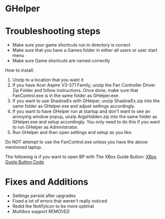 # GHelper

Troubleshooting steps  
====================  
- Make sure your game shortcuts run in directory is correct
- Make sure that you have a Games folder in either all users or user start menu
- Make sure Game shortcuts are named correctly

  
How to install: 
1. Unzip to a location that you want it
2. If you have Acer Aspire V3-571 Family, unzip the Fan Controller Driver Zip Folder and follow instructions. Once done, make sure that FanControl.exe is in the same folder as GHelper.exe.
3. If you want to use ShadowEx with GHelper, unzip ShadowEx.zip into the same folder as GHelper.exe and adjust settings accordingly.
4. If you want to have GHelper run at startup and don't want to see an annoying window popup, unzip ArgsHidden.zip into the same folder as GHelper.exe and setup accordingly. You only need to do this if you want to run GHelper as Administrator.
5. Run GHelper and then open settings and setup as you like.

Do NOT attempt to use the FanControl.exe unless you have the above mentioned laptop.

The following is if you want to open BP with The XBox Guide Button: [XBox Guide Button Code](https://github.com/mikeyhalla/GHelper/blob/master/XBOX_GUIDE_BUTTON/GuideButton.cs)


Fixes and Additions
===================
- Settings persist after upgrades
- Fixed a lot of errors that weren't really noticed
- Redid the NotifyIcon to be more optimal
- Multibox support REMOVED
